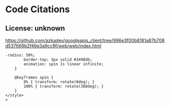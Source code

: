 # Code Citations

## License: unknown
https://github.com/azkadev/googleapis_client/tree/996e3f00b8181a87b708d537669b2f46e3a9cc9f/web/web/index.html

```
-radius: 50%;
        border-top: 3px solid #3498db;
        animation: spin 1s linear infinite;
    }

    @keyframes spin {
        0% { transform: rotate(0deg); }
        100% { transform: rotate(360deg); }
    }
</style>
<
```

